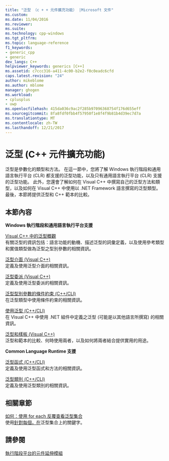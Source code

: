 ```yaml
---
title: "泛型 （c + + 元件擴充功能） |Microsoft 文件"
ms.custom: 
ms.date: 11/04/2016
ms.reviewer: 
ms.suite: 
ms.technology: cpp-windows
ms.tgt_pltfrm: 
ms.topic: language-reference
f1_keywords:
- generic_cpp
- generic
dev_langs: C++
helpviewer_keywords: generics [C++]
ms.assetid: c7ccc316-a411-4c00-b2e2-f0c0eadc6cfd
caps.latest.revision: "24"
author: mikeblome
ms.author: mblome
manager: ghogen
ms.workload:
- cplusplus
- uwp
ms.openlocfilehash: 415da036c9ac2f285b97096368754f176d655eff
ms.sourcegitcommit: 8fa8fdf0fbb4f57950f1e8f4f9b81b4d39ec7d7a
ms.translationtype: MT
ms.contentlocale: zh-TW
ms.lasthandoff: 12/21/2017
---
```

# <a name="generics--c-component-extensions"></a>泛型 (C++ 元件擴充功能)
泛型是參數化的類型和方法。 在這一節中，您將了解 Windows 執行階段和通用語言執行平台 (CLR) 都支援的泛型功能，以及只有通用語言執行平台 (CLR) 支援的泛型功能。 此外，您還會了解如何在 Visual C++ 中撰寫自己的泛型方法和類型，以及如何在 Visual C++ 中使用以 .NET Framework 語言撰寫的泛型類型。 最後，本節將提供泛型和 C++ 範本的比較。  
  
## <a name="in-this-section"></a>本節內容  
 **Windows 執行階段和通用語言執行平台支援**  
  
 [Visual C++ 中的泛型概觀](../windows/overview-of-generics-in-visual-cpp.md)  
 有關泛型的資訊包括：語言功能的動機、描述泛型的詞彙定義，以及使用參考類型和實值類型做為泛型之型別參數的相關資訊。  
  
 [泛型介面 (Visual C++)](../windows/generic-interfaces-visual-cpp.md)  
 定義及使用泛型介面的相關資訊。  
  
 [泛型委派 (Visual C++)](../windows/generic-delegates-visual-cpp.md)  
 定義及使用泛型委派的相關資訊。  
  
 [泛型型別參數的條件約束 (C++/CLI)](../windows/constraints-on-generic-type-parameters-cpp-cli.md)  
 在泛型類型中使用條件約束的相關資訊。  
  
 [使用泛型 (C++/CLI)](../windows/consuming-generics-cpp-cli.md)  
 在 Visual C++ 中使用 .NET 組件中定義之泛型 (可能是以其他語言所撰寫) 的相關資訊。  
  
 [泛型和樣板 (Visual C++)](../windows/generics-and-templates-visual-cpp.md)  
 泛型和範本的比較、何時使用兩者，以及如何將兩者結合提供實用的用途。  
  
 **Common Language Runtime 支援**  
  
 [泛型函式 (C++/CLI)](../windows/generic-functions-cpp-cli.md)  
 定義及使用泛型函式和方法的相關資訊。  
  
 [泛型類別 (C++/CLI)](../windows/generic-classes-cpp-cli.md)  
 定義及使用泛型類別的相關資訊。  
  
## <a name="related-sections"></a>相關章節  
 [如何：使用 for each 反覆查看泛型集合](../dotnet/how-to-iterate-over-a-generic-collection-with-for-each.md)  
 使用[針對每個，在](../dotnet/for-each-in.md)泛型集合上的關鍵字。  
  
## <a name="see-also"></a>請參閱  
 [執行階段平台的元件延伸模組](../windows/component-extensions-for-runtime-platforms.md)